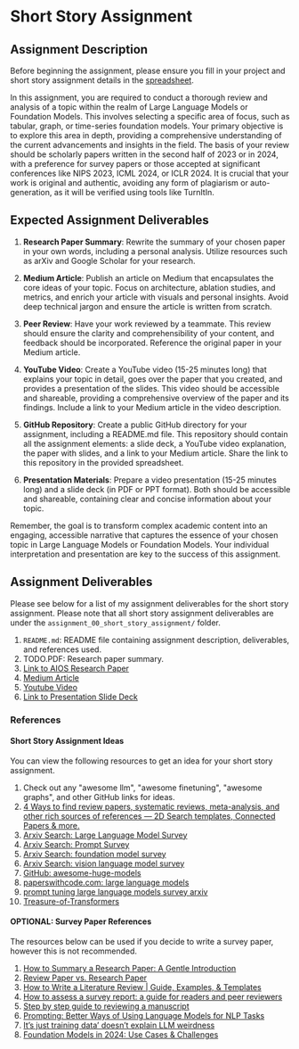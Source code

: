 # Short Story Assignment

## Assignment Description

Before beginning the assignment, please ensure you fill in your project and short story assignment details in the [spreadsheet](https://docs.google.com/spreadsheets/d/1rB5PVINkWlICefwzG1HioCZQCYJJJcCCxOJHXipctfM/edit?usp=sharing).

In this assignment, you are required to conduct a thorough review and analysis of a topic within the realm of Large Language Models or Foundation Models. This involves selecting a specific area of focus, such as tabular, graph, or time-series foundation models. Your primary objective is to explore this area in depth, providing a comprehensive understanding of the current advancements and insights in the field. The basis of your review should be scholarly papers written in the second half of 2023 or in 2024, with a preference for survey papers or those accepted at significant conferences like NIPS 2023, ICML 2024, or ICLR 2024. It is crucial that your work is original and authentic, avoiding any form of plagiarism or auto-generation, as it will be verified using tools like TurnItIn.

## Expected Assignment Deliverables

1. **Research Paper Summary**: Rewrite the summary of your chosen paper in your own words, including a personal analysis. Utilize resources such as arXiv and Google Scholar for your research.

2. **Medium Article**: Publish an article on Medium that encapsulates the core ideas of your topic. Focus on architecture, ablation studies, and metrics, and enrich your article with visuals and personal insights. Avoid deep technical jargon and ensure the article is written from scratch.

3. **Peer Review**: Have your work reviewed by a teammate. This review should ensure the clarity and comprehensibility of your content, and feedback should be incorporated. Reference the original paper in your Medium article.

4. **YouTube Video**: Create a YouTube video (15-25 minutes long) that explains your topic in detail, goes over the paper that you created, and provides a presentation of the slides. This video should be accessible and shareable, providing a comprehensive overview of the paper and its findings. Include a link to your Medium article in the video description.

5. **GitHub Repository**: Create a public GitHub directory for your assignment, including a README.md file. This repository should contain all the assignment elements: a slide deck, a YouTube video explanation, the paper with slides, and a link to your Medium article. Share the link to this repository in the provided spreadsheet.

6. **Presentation Materials**: Prepare a video presentation (15-25 minutes long) and a slide deck (in PDF or PPT format). Both should be accessible and shareable, containing clear and concise information about your topic.

Remember, the goal is to transform complex academic content into an engaging, accessible narrative that captures the essence of your chosen topic in Large Language Models or Foundation Models. Your individual interpretation and presentation are key to the success of this assignment.

## Assignment Deliverables

Please see below for a list of my assignment deliverables for the short story assignment. Please note that all short story assignment deliverables are under the `assignment_00_short_story_assignment/` folder.

1. `README.md`: README file containing assignment description, deliverables, and references used.
2. TODO.PDF: Research paper summary.
3. [Link to AIOS Research Paper](https://paperswithcode.com/paper/llm-agent-operating-system)
4. [Medium Article](https://www.google.com/)
5. [Youtube Video](https://www.google.com/)
6. [Link to Presentation Slide Deck](https://www.google.com/)

### References

#### Short Story Assignment Ideas

You can view the following resources to get an idea for your short story assignment.

1. Check out any "awesome llm", "awesome finetuning", "awesome graphs", and other GitHub links for ideas.
2. [4 Ways to find review papers, systematic reviews, meta-analysis, and other rich sources of references — 2D Search templates, Connected Papers & more.](https://medium.com/a-academic-librarians-thoughts-on-open-access/4-ways-to-find-review-papers-systematic-reviews-meta-analysis-and-other-rich-sources-of-82898aebb6e7)
3. [Arxiv Search: Large Language Model Survey](https://arxiv.org/search/?query=large+language+model+survey&searchtype=title&abstracts=show&order=-announced_date_first&size=50)
4. [Arxiv Search: Prompt Survey](https://arxiv.org/search/?query=prompt++survey&searchtype=title&abstracts=show&order=-announced_date_first&size=50)
5. [Arxiv Search: foundation model survey](https://arxiv.org/search/?query=foundation+model+survey&searchtype=title&abstracts=show&order=-announced_date_first&size=50)
6. [Arxiv Search: vision language model survey](https://arxiv.org/search/?query=vision+language+model+survey&searchtype=title&abstracts=show&order=-announced_date_first&size=50)
7. [GitHub: awesome-huge-models](https://github.com/zhengzangw/awesome-huge-models)
8. [paperswithcode.com: large language models](https://paperswithcode.com/search?q_meta=&q_type=&q=large+language+models)
9. [prompt tuning large language models survey arxiv](https://www.google.com/search?q=prompt+tuning+large+language+models+survey+arxiv&oq=prompt+tuning+large+language+models+survey+arxiv&aqs=chrome..69i57j33i160.7089j0j4&sourceid=chrome&ie=UTF-8)
10. [Treasure-of-Transformers](https://github.com/ashishpatel26/Treasure-of-Transformers)

#### OPTIONAL: Survey Paper References

The resources below can be used if you decide to write a survey paper, however this is not recommended.

1. [How to Summary a Research Paper: A Gentle Introduction](https://medium.com/analytics-vidhya/how-to-summary-a-research-paper-a-gentle-introduction-67596e59ae33)
2. [Review Paper vs. Research Paper](https://medium.com/phd-life/review-paper-vs-research-paper-e8ae334387cf)
3. [How to Write a Literature Review | Guide, Examples, & Templates](https://www.scribbr.com/methodology/literature-review/)
4. [How to assess a survey report: a guide for readers and peer reviewers](https://www.ncbi.nlm.nih.gov/pmc/articles/PMC4387061/)
5. [Step by step guide to reviewing a manuscript](https://authorservices.wiley.com/Reviewers/journal-reviewers/how-to-perform-a-peer-review/step-by-step-guide-to-reviewing-a-manuscript.html)
6. [Prompting: Better Ways of Using Language Models for NLP Tasks](https://thegradient.pub/prompting/)
7. [It’s just training data’ doesn’t explain LLM weirdness](https://mittmattmutt.medium.com/its-just-training-data-doesn-t-explain-llm-weirdness-952d2aafb835)
8. [Foundation Models in 2024: Use Cases & Challenges](https://research.aimultiple.com/foundation-models/)
